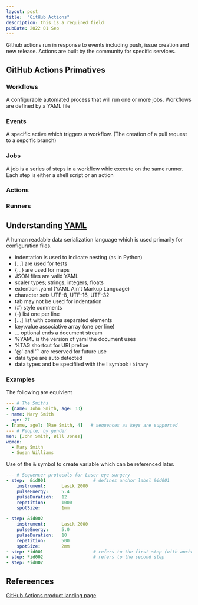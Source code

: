 ```yaml
---
layout: post
title:  "GitHub Actions"
description: this is a required field
pubDate: 2022 01 Sep
---
```


Github actions run in response to events including push, issue creation and new
release.  Actions are built by the community for specific services.

## GitHub Actions Primatives
### Workflows
A configurable automated process that will run one or more jobs.  Workflows are
defined by a YAML file
### Events
A specific active which triggers a workflow.  (The creation of a pull request to
a sepcific branch)
### Jobs
A job is a series of steps in a workflow whic execute on the same runner. Each
step is either a shell script or an action
### Actions
### Runners


## Understanding [YAML](https://en.wikipedia.org/wiki/YAML)
A human readable data serialization language which is used primarily for
configuration files.


- indentation is used to indicate nesting (as in Python)
- [...] are used for tests
- {...} are used for maps
- JSON files are valid YAML
- scaler types;  strings, integers, floats
- extention .yaml (YAML Ain't Markup Language)
- character sets UTF-8, UTF-16, UTF-32
- tab may not be used for indentation
- (#) style comments
- (-) list one per line
- [...] list with comma separated elements
- key:value associative array (one per line)
- ... optional ends a document stream
- %YAML is the version of yaml the document uses
- %TAG shortcut for URI prefixe
- '@' and '`' are reserved for future use
- data type are auto detected
- data types and be specifiied with the ! symbol: `!binary`

### Examples

The following are equivlent
```yaml
--- # The Smiths
- {name: John Smith, age: 33}
- name: Mary Smith
  age: 27
- [name, age]: [Rae Smith, 4]   # sequences as keys are supported
--- # People, by gender
men: [John Smith, Bill Jones]
women:
  - Mary Smith
  - Susan Williams
```

Use of the & symbol to create variable which can be referenced later.
```yaml
--- # Sequencer protocols for Laser eye surgery
- step:  &id001                  # defines anchor label &id001
    instrument:      Lasik 2000
    pulseEnergy:     5.4
    pulseDuration:   12
    repetition:      1000
    spotSize:        1mm

- step: &id002
    instrument:      Lasik 2000
    pulseEnergy:     5.0
    pulseDuration:   10
    repetition:      500
    spotSize:        2mm
- step: *id001                   # refers to the first step (with anchor &id001)
- step: *id002                   # refers to the second step
- step: *id002
```

## Refereences
[GitHub Actions product landing page](https://github.com/features/actions)